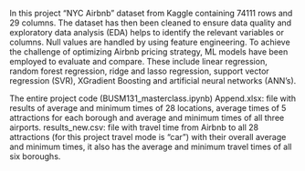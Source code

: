 In this project “NYC Airbnb” dataset from Kaggle containing 74111 rows and 29 columns. The dataset has then been cleaned to ensure data quality and exploratory data analysis (EDA) helps to identify the relevant variables or columns. Null values are handled by using feature engineering. To achieve the challenge of optimizing Airbnb pricing strategy, ML models have been employed to evaluate and compare. These include linear regression, random forest regression, ridge and lasso regression, support vector regression (SVR), XGradient Boosting and artificial neural networks (ANN’s).

The entire project code (BUSM131_masterclass.ipynb)
Append.xlsx: file with results of average and minimum times of 28 locations, average times of 5 attractions for each borough and average and minimum times of all three airports.
results_new.csv: file with travel time from Airbnb to all 28 attractions (for this project travel mode is “car”) with their overall average and minimum times, it also has the average and minimum travel times of all six boroughs.

